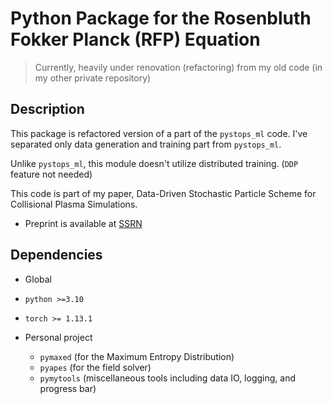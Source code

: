 # Python Package for the Rosenbluth Fokker Planck (RFP) Equation

> Currently, heavily under renovation (refactoring) from my old code (in my other private repository)

## Description

This package is refactored version of a part of the `pystops_ml` code.
I've separated only data generation and training part from `pystops_ml`.

Unlike `pystops_ml`, this module doesn't utilize distributed training. (`DDP` feature not needed)

This code is part of my paper, Data-Driven Stochastic Particle Scheme for Collisional Plasma Simulations.

- Preprint is available at [SSRN](https://ssrn.com/abstract=4108990)

## Dependencies

- Global
- `python >=3.10`
- `torch >= 1.13.1`

- Personal project
  - `pymaxed` (for the Maximum Entropy Distribution)
  - `pyapes` (for the field solver)
  - `pymytools` (miscellaneous tools including data IO, logging, and progress bar)
